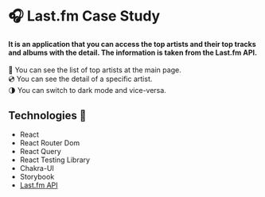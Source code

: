 # 🎧 Last.fm Case Study 

#### It is an application that you can access the top artists and their top tracks and albums with the detail. The information is taken from the Last.fm API. 

🎤 You can see the list of top artists at the main page.  
💿 You can see the detail of a specific artist.  
🌗 You can switch to dark mode and vice-versa.

## Technologies 🚀
- React
- React Router Dom
- React Query
- React Testing Library
- Chakra-UI
- Storybook
- [Last.fm API](https://www.last.fm/tr/api)


